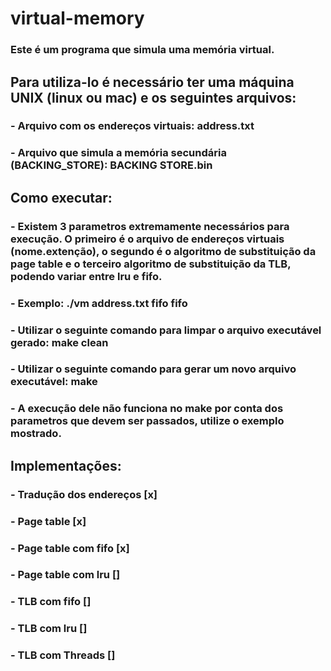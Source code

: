 # virtual-memory

### Este é um programa que simula uma memória virtual.

## Para utiliza-lo é necessário ter uma máquina UNIX (linux ou mac) e os seguintes arquivos:

### - Arquivo com os endereços virtuais: address.txt
### - Arquivo que simula a memória secundária (BACKING_STORE): BACKING STORE.bin


## Como executar:

### - Existem 3 parametros extremamente necessários para execução. O primeiro é o arquivo de endereços virtuais (nome.extenção), o segundo é o algoritmo de substituição da page table e o terceiro algoritmo de substituição da TLB, podendo variar entre lru e fifo.

### - Exemplo: ./vm address.txt fifo fifo

### - Utilizar o seguinte comando para limpar o arquivo executável gerado: make clean

### - Utilizar o seguinte comando para gerar um novo arquivo executável: make

### - A execução dele não funciona no make por conta dos parametros que devem ser passados, utilize o exemplo mostrado.


## Implementações:

### - Tradução dos endereços [x]
### - Page table [x]

### - Page table com fifo [x]

### - Page table com lru []

### - TLB com fifo []

### - TLB com lru []

### - TLB com Threads []

